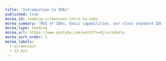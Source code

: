 ```yaml
---
title: "Introduction to IDEs"
published: true
morea_id: reading-screencast-intro-to-ides
morea_summary: "ROI of IDEs, basic capabilities, our class standard IDE."
morea_type: reading
morea_url: https://www.youtube.com/watch?v=8jivro1k4lo
morea_sort_order: 1
morea_labels:
  - screencast
  - 13 min
---
```


